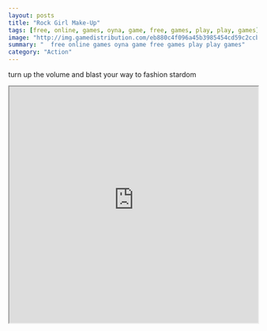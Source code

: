 ```yaml
---
layout: posts
title: "Rock Girl Make-Up"
tags: [free, online, games, oyna, game, free, games, play, play, games]
image: "http://img.gamedistribution.com/eb880c4f096a45b3985454cd59c2ccb6.jpg"
summary: "  free online games oyna game free games play play games"
category: "Action"
---
```


turn up the volume and blast your way to fashion stardom

<iframe width="100%" height="480px;" src="http://flash.gamedistribution.com?game=eb880c4f096a45b3985454cd59c2ccb6"></iframe>